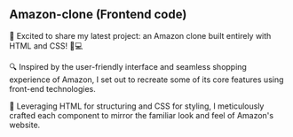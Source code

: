 <h2>
  Amazon-clone (Frontend code)
</h2>

🚀 Excited to share my latest project: an Amazon clone built entirely with HTML and CSS! 🛒💻

🔍 Inspired by the user-friendly interface and seamless shopping experience of Amazon, I set out to recreate some of its core features using front-end technologies.

🎨 Leveraging HTML for structuring and CSS for styling, I meticulously crafted each component to mirror the familiar look and feel of Amazon's website.
